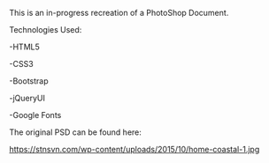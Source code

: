 This is an in-progress recreation of a PhotoShop Document.

Technologies Used:

-HTML5

-CSS3

-Bootstrap

-jQueryUI

-Google Fonts

The original PSD can be found here:

https://stnsvn.com/wp-content/uploads/2015/10/home-coastal-1.jpg
